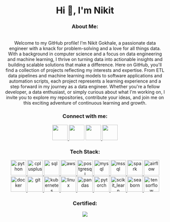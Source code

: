 <h1 align="center">Hi 👋, I'm Nikit</h1>

<h3 align="center">About Me: </h3>
<p>
<div align="center">
<br>  Welcome to my GitHub profile! I'm Nikit Gokhale, a passionate data engineer with a knack for problem-solving and a love for all things data. With a background in computer science and a focus on data engineering and machine learning, I thrive on turning data into actionable insights and building scalable solutions that make a difference.
Here on GitHub, you'll find a collection of projects reflecting my interests and expertise. From ETL data pipelines and machine learning models to software applications and automation scripts, each project represents a learning experience and a step forward in my journey as a data engineer.
Whether you're a fellow developer, a data enthusiast, or simply curious about what I'm working on, I invite you to explore my repositories, contribute your ideas, and join me on this exciting adventure of continuous learning and growth.
</div>
</p>

<h3 align="center">Connect with me:</h3>
<div align="center">
<a href="https://linkedin.com/in/nikit-gokhale-31360" target="blank">
<img src="https://img.shields.io/badge/LinkedIn-0077B5?style=for-the-badge&logo=linkedin&logoColor=white" style="height: 3rem" />
</a>

<a href="mailto:gokhale.nikit@gmail.com" target="blank">
<img src="https://cdn.icon-icons.com/icons2/2699/PNG/512/gmail_logo_icon_169102.png" style="height: 3rem" /></a>

<a href="https://www.hackerrank.com/gokhale_nikit" target="blank">
<img src="https://cdn.icon-icons.com/icons2/2530/PNG/512/hackerrank_button_icon_151894.png" style="height: 3rem" />
</a>

<a href="https://www.leetcode.com/nikit_goku" target="blank">
<img src="https://cdn.icon-icons.com/icons2/2530/PNG/512/leetcode_button_icon_151892.png" style="height: 3rem" /></a>

</div>

<h3 align="center">Tech Stack:</h3>
<p align="center"> 
<a href="https://www.python.org/" target="_blank"> <img src="https://cdn.icon-icons.com/icons2/1508/PNG/512/python_104451.png" alt="python" style="height: 3rem"/> </a>
<a href="https://isocpp.org/" target="_blank"> <img src="https://raw.githubusercontent.com/isocpp/logos/master/cpp_logo.png" alt="cplusplus" style="height: 3rem"/> </a>
<a href="https://tr.wikipedia.org/wiki/SQL" target="_blank"> <img src="https://cdn.icon-icons.com/icons2/273/PNG/256/icon_sql_256_30046.png" alt="sql"  style="height: 3rem"/> </a>
<a href="https://aws.amazon.com/" target="_blank"> <img src="https://img.icons8.com/color/512/amazon-web-services.png" alt="aws"  style="height: 3rem"/> </a>
<a href="https://www.postgresql.org/" target="_blank"> <img src="https://img.icons8.com/color/512/postgreesql.png" alt="postgresql"  style="height: 3rem"/> </a>
<a href="https://www.mysql.com/" target="_blank"> <img src="https://img.icons8.com/color/512/mysql-logo.png" alt="mysql"  style="height: 3rem"/> </a>
<a href="https://www.microsoft.com/en-us/sql-server" target="_blank"> <img src="https://www.svgrepo.com/show/303229/microsoft-sql-server-logo.svg" alt="mssql" style="height: 3rem"/> </a>
<a href="https://spark.apache.org/" target="_blank"> <img src="https://cdn.icon-icons.com/icons2/2699/PNG/512/apache_spark_logo_icon_170561.png" alt="spark"  style="height: 3rem"/> </a>
<a href="https://airflow.apache.org/" target="_blank"> <img src="https://www.svgrepo.com/show/353380/airflow.svg" alt="airflow"  style="height: 3rem"/> </a>
<a href="https://www.docker.com/" target="_blank"> <img src="https://img.icons8.com/color/512/docker.png" alt="docker"  style="height: 3rem"/> </a>
<a href="https://git-scm.com/" target="_blank" rel="noreferrer"> <img src="https://www.vectorlogo.zone/logos/git-scm/git-scm-icon.svg" alt="git" style="height: 3rem"/> </a> 
<a href="https://kubernetes.io/" target="_blank"> <img src="https://upload.wikimedia.org/wikipedia/labs/b/ba/Kubernetes-icon-color.svg" alt="kubernetes"  style="height: 3rem"/> </a>
<a href="https://www.linux.org/" target="_blank"> <img src="https://cdn.icon-icons.com/icons2/46/PNG/128/linux_penguin_animal_9362.png" alt="linux" style="height: 3rem"/> </a>
<a href="https://pandas.pydata.org/" target="_blank"> <img src="https://pandas.pydata.org/static/img/pandas_mark.svg" alt="pandas" style="height: 3rem"/> </a> 
<a href="https://pytorch.org/" target="_blank"> <img src="https://cdn.icon-icons.com/icons2/2699/PNG/512/pytorch_logo_icon_169823.png" alt="pytorch" style="height: 3rem"/> </a> 
<a href="https://scikit-learn.org/" target="_blank" rel="noreferrer"> <img src="https://upload.wikimedia.org/wikipedia/commons/0/05/Scikit_learn_logo_small.svg" alt="scikit_learn" style="height: 3rem"/> </a>
<a href="https://seaborn.pydata.org/" target="_blank" rel="noreferrer"> <img src="https://seaborn.pydata.org/_images/logo-mark-lightbg.svg" alt="seaborn" style="height: 3rem"/> </a> 
<a href="https://www.tensorflow.org" target="_blank" rel="noreferrer"> <img src="https://cdn.icon-icons.com/icons2/2699/PNG/512/tensorflow_logo_icon_168671.png" alt="tensorflow" style="height: 3rem"/> </a> 
</p>

<h3 align="center">Certified:</h3>
<p align="center">
<a href="https://aws.amazon.com/verification" target="_blank"> 
<img src="https://images.credly.com/size/340x340/images/778bde6c-ad1c-4312-ac33-2fa40d50a147/image.png"/> </a> 
</p>
